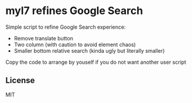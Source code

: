 # myl7 refines Google Search

Simple script to refine Google Search experience:

- Remove translate button
- Two column (with caution to avoid element chaos)
- Smaller bottom relative search (kinda ugly but literally smaller)

Copy the code to arrange by youself if you do not want another user script

## License

MIT
